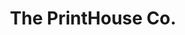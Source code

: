 ---
title: "The PrintHouse Co."
url: /mainit-surigao-del-norte/the-printhouse-co/
shop: Kopieren
---